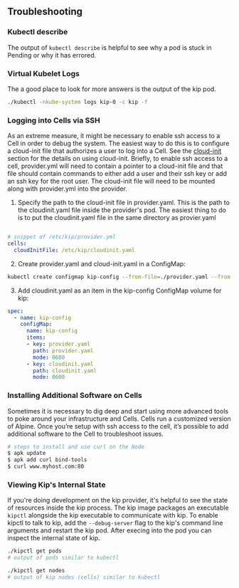## Troubleshooting

### Kubectl describe

The output of `kubectl describe` is helpful to see why a pod is stuck in Pending or why it has errored.

### Virtual Kubelet Logs

The a good place to look for more answers is the output of the kip pod.

```bash
./kubectl -nkube-system logs kip-0 -c kip -f
```

### Logging into Cells via SSH

As an extreme measure, it might be necessary to enable ssh access to a Cell in order to debug the system. The easiest way to do this is to configure a cloud-init file that authorizes a user to log into a Cell. See the [cloud-init](cloud-init.md) section for the details on using cloud-init. Briefly, to enable ssh access to a cell, provider.yml will need to contain a pointer to a cloud-init file and that file should contain commands to either add a user and their ssh key or add an ssh key for the root user.  The cloud-init file will need to be mounted along with provider.yml into the provider.

1. Specify the path to the cloud-init file in provider.yaml.  This is the path to the cloudinit.yaml file inside the provider's pod.  The easiest thing to do is to put the cloudinit.yaml file in the same directory as provier.yaml

```yaml

# snippet of /etc/kip/provider.yml
cells:
  cloudInitFile: /etc/kip/cloudinit.yaml
```

2. Create provider.yaml and cloud-init.yaml in a ConfigMap:

```bash
kubectl create configmap kip-config --from-file=./provider.yaml --from-file=./cloudinit.yaml
```

3. Add cloudinit.yaml as an item in the kip-config ConfigMap volume for kip:

```yaml
spec:
  - name: kip-config
    configMap:
      name: kip-config
      items:
      - key: provider.yaml
        path: provider.yaml
        mode: 0600
      - key: cloudinit.yaml
        path: cloudinit.yaml
        mode: 0600
```

### Installing Additional Software on Cells

Sometimes it is necessary to dig deep and start using more advanced tools to poke around your infrastructure and Cells. Cells run a customized version of Alpine. Once you’re setup with ssh access to the cell, it’s possible to add additional software to the Cell to troubleshoot issues.

```bash
# steps to install and use curl on the Node
$ apk update
$ apk add curl bind-tools
$ curl www.myhost.com:80
```

### Viewing Kip's Internal State

If you're doing development on the kip provider, it's helpful to see the state of resources inside the kip process.  The kip image packages an executable `kipctl` alongside the kip executable to communicate with kip.  To enable kipctl to talk to kip, add the `--debug-server` flag to the kip's command line arguments and restart the kip pod.  After execing into the pod you can inspect the internal state of kip.

```bash
./kipctl get pods
# output of pods similar to kubectl

./kipctl get nodes
# output of kip nodes (cells) similar to kubectl
```
